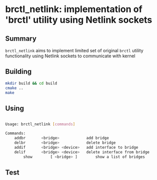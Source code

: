 # brctl_netlink: implementation of 'brctl' utility using Netlink sockets

## Summary

`brctl_netlink` aims to implement limited set of original `brctl` utility functionality
using Netlink sockets to communicate with kernel

## Building

``` bash
mkdir build && cd build
cmake ..
make
```

## Using

``` bash

Usage: brctl_netlink [commands]

Commands:
	addbr       <bridge>            add bridge
	delbr       <bridge>            delete bridge
	addif       <bridge> <device>   add interface to bridge
	delif       <bridge> <device>   delete interface from bridge
        show        [ <bridge> ]        show a list of bridges
```

## Test
